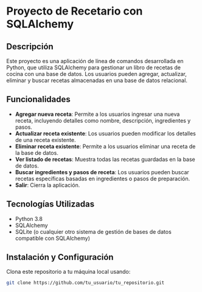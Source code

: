 # Proyecto de Recetario con SQLAlchemy

## Descripción
Este proyecto es una aplicación de línea de comandos desarrollada en Python, que utiliza SQLAlchemy para gestionar un libro de recetas de cocina con una base de datos. Los usuarios pueden agregar, actualizar, eliminar y buscar recetas almacenadas en una base de datos relacional.

## Funcionalidades
- **Agregar nueva receta**: Permite a los usuarios ingresar una nueva receta, incluyendo detalles como nombre, descripción, ingredientes y pasos.
- **Actualizar receta existente**: Los usuarios pueden modificar los detalles de una receta existente.
- **Eliminar receta existente**: Permite a los usuarios eliminar una receta de la base de datos.
- **Ver listado de recetas**: Muestra todas las recetas guardadas en la base de datos.
- **Buscar ingredientes y pasos de receta**: Los usuarios pueden buscar recetas específicas basadas en ingredientes o pasos de preparación.
- **Salir**: Cierra la aplicación.

## Tecnologías Utilizadas
- Python 3.8
- SQLAlchemy
- SQLite (o cualquier otro sistema de gestión de bases de datos compatible con SQLAlchemy)

## Instalación y Configuración
Clona este repositorio a tu máquina local usando:
```bash
git clone https://github.com/tu_usuario/tu_repositorio.git
